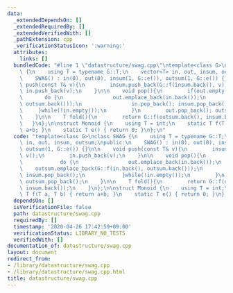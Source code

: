 ```yaml
---
data:
  _extendedDependsOn: []
  _extendedRequiredBy: []
  _extendedVerifiedWith: []
  _pathExtension: cpp
  _verificationStatusIcon: ':warning:'
  attributes:
    links: []
  bundledCode: "#line 1 \"datastructure/swag.cpp\"\ntemplate<class G>\nclass SWAG\
    \ {\n    using T = typename G::T;\n    vector<T> in, out, insum, outsum;\npublic:\n\
    \    SWAG() : in(0), out(0), insum(1, G::e()), outsum(1, G::e()) {}\n\n    void\
    \ push(const T& v){\n        insum.push_back(G::f(insum.back(), v));\n       \
    \ in.push_back(v);\n    }\n\n    void pop(){\n        if(out.empty()){\n     \
    \       do {\n                out.emplace_back(in.back());\n                outsum.emplace_back(G::f(in.back(),\
    \ outsum.back()));\n                in.pop_back(); insum.pop_back();\n       \
    \     }while(!in.empty());\n        }\n        out.pop_back(); outsum.pop_back();\n\
    \    }\n\n    T fold(){\n        return G::f(outsum.back(), insum.back());\n \
    \   }\n};\n\nstruct Monoid {\n    using T = int;\n    static T f(T a, T b) { return\
    \ a+b; }\n    static T e() { return 0; }\n};\n"
  code: "template<class G>\nclass SWAG {\n    using T = typename G::T;\n    vector<T>\
    \ in, out, insum, outsum;\npublic:\n    SWAG() : in(0), out(0), insum(1, G::e()),\
    \ outsum(1, G::e()) {}\n\n    void push(const T& v){\n        insum.push_back(G::f(insum.back(),\
    \ v));\n        in.push_back(v);\n    }\n\n    void pop(){\n        if(out.empty()){\n\
    \            do {\n                out.emplace_back(in.back());\n            \
    \    outsum.emplace_back(G::f(in.back(), outsum.back()));\n                in.pop_back();\
    \ insum.pop_back();\n            }while(!in.empty());\n        }\n        out.pop_back();\
    \ outsum.pop_back();\n    }\n\n    T fold(){\n        return G::f(outsum.back(),\
    \ insum.back());\n    }\n};\n\nstruct Monoid {\n    using T = int;\n    static\
    \ T f(T a, T b) { return a+b; }\n    static T e() { return 0; }\n};"
  dependsOn: []
  isVerificationFile: false
  path: datastructure/swag.cpp
  requiredBy: []
  timestamp: '2020-04-26 17:42:59+09:00'
  verificationStatus: LIBRARY_NO_TESTS
  verifiedWith: []
documentation_of: datastructure/swag.cpp
layout: document
redirect_from:
- /library/datastructure/swag.cpp
- /library/datastructure/swag.cpp.html
title: datastructure/swag.cpp
---
```

